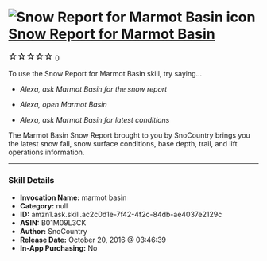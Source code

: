 # &nbsp;<img src="skill_icon" alt="Snow Report for Marmot Basin icon" width="36"> [Snow Report for Marmot Basin](http://alexa.amazon.com/#skills/amzn1.ask.skill.ac2c0d1e-7f42-4f2c-84db-ae4037e2129c)
![0 stars](../../images/ic_star_border_black_18dp_1x.png)![0 stars](../../images/ic_star_border_black_18dp_1x.png)![0 stars](../../images/ic_star_border_black_18dp_1x.png)![0 stars](../../images/ic_star_border_black_18dp_1x.png)![0 stars](../../images/ic_star_border_black_18dp_1x.png) 0

To use the Snow Report for Marmot Basin skill, try saying...

* *Alexa, ask Marmot Basin for the snow report*

* *Alexa, open Marmot Basin*

* *Alexa, ask Marmot Basin for latest conditions*

The Marmot Basin Snow Report brought to you by SnoCountry brings you the latest snow fall, snow surface conditions,  base depth, trail, and lift operations information.

***

### Skill Details

* **Invocation Name:** marmot basin
* **Category:** null
* **ID:** amzn1.ask.skill.ac2c0d1e-7f42-4f2c-84db-ae4037e2129c
* **ASIN:** B01M09L3CK
* **Author:** SnoCountry
* **Release Date:** October 20, 2016 @ 03:46:39
* **In-App Purchasing:** No
